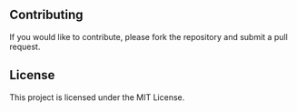 
## Contributing
If you would like to contribute, please fork the repository and submit a pull request.

## License
This project is licensed under the MIT License.